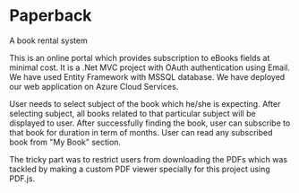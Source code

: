 # Paperback
A book rental system

This is an online portal which provides subscription to eBooks fields at minimal cost. It is a .Net MVC project with OAuth authentication using Email. We have used Entity Framework with MSSQL database. We have deployed our web application on Azure Cloud Services.

User needs to select subject of the book which he/she is expecting. After selecting subject, all books related to that particular subject will be displayed to user. After successfully finding the book, user can subscribe to that book for duration in term of months. User can read any subscribed book from "My Book" section.

The tricky part was to restrict users from downloading the PDFs which was tackled by making a custom PDF viewer specially for this project using PDF.js.
